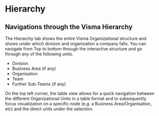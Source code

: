 # Hierarchy

## Navigations through the Visma Hierarchy

The Hierarchy tab shows the entire Visma Organizational structure and shows under which division and organization a company falls. You can navigate from Top to bottom through the interactive structure and go through any of the following units.

-   Division
-   Business Area (if any)
-   Organisation
-   Team
-   Further Sub-Teams (if any)

On the top left corner, the table view allows for a quick navigation between the different Organizational Units in a table format and to subsequently focus visualization on a specific node (e.g. a Business Area/Organisation, etc) and the direct units under the selection.
<!--stackedit_data:
eyJoaXN0b3J5IjpbLTE0MzAxNDAzMDddfQ==
-->